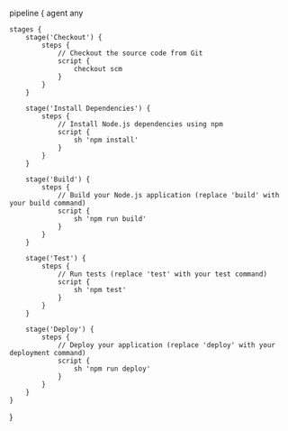 pipeline {
    agent any

    stages {
        stage('Checkout') {
            steps {
                // Checkout the source code from Git
                script {
                    checkout scm
                }
            }
        }

        stage('Install Dependencies') {
            steps {
                // Install Node.js dependencies using npm
                script {
                    sh 'npm install'
                }
            }
        }

        stage('Build') {
            steps {
                // Build your Node.js application (replace 'build' with your build command)
                script {
                    sh 'npm run build'
                }
            }
        }

        stage('Test') {
            steps {
                // Run tests (replace 'test' with your test command)
                script {
                    sh 'npm test'
                }
            }
        }

        stage('Deploy') {
            steps {
                // Deploy your application (replace 'deploy' with your deployment command)
                script {
                    sh 'npm run deploy'
                }
            }
        }
    }
}

